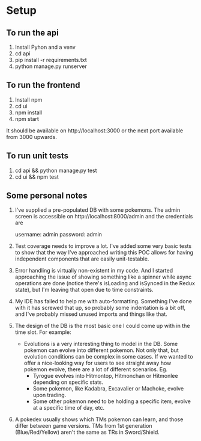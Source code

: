 Setup
=====

To run the api
--------------
1. Install Pyhon and a venv
2. cd api
3. pip install -r requirements.txt
4. python manage.py runserver


To run the frontend
-------------------
1. Install npm
2. cd ui
3. npm install
4. npm start

It should be available on http://localhost:3000 or the next port
available from 3000 upwards.


To run unit tests
-----------------
1. cd api && python manage.py test
2. cd ui && npm test


Some personal notes
-------------------
1. I've supplied a pre-populated DB with some pokemons. The admin screen
is accessible on http://localhost:8000/admin and the credentials are
   

    username: admin
    password: admin


2. Test coverage needs to improve a lot. I've added some very basic tests
to show that the way I've approached writing this POC allows for having
independent components that are easily unit-testable.
   
3. Error handling is virtually non-existent in my code. And I started
approaching the issue of showing something like a spinner while async
operations are done (notice there's isLoading and isSynced in the Redux
state), but I'm leaving that open due to time constraints.
   
3. My IDE has failed to help me with auto-formatting. Something I've done
with it has screwed that up, so probably some indentation is a bit off,
and I've probably missed unused imports and things like that.

3. The design of the DB is the most basic one I could come up with in the
time slot. For example:
   - Evolutions is a very interesting thing to model in the DB. Some pokemon
     can evolve into different pokemon. Not only that, but evolution
     conditions can be complex in some cases. If we wanted to offer a
     nice-looking way for users to see straight away how pokemon evolve,
     there are a lot of different scenarios. Eg.
     - Tyrogue evolves into Hitmontop, Hitmonchan or Hitmonlee depending
     on specific stats.
     - Some pokemon, like Kadabra, Excavalier or Machoke, evolve upon
     trading.
     - Some other pokemon need to be holding a specific item, evolve at
     a specific time of day, etc.
       
4. A pokedex usually shows which TMs pokemon can learn, and those differ
between game versions. TMs from 1st generation (Blue/Red/Yellow) aren't
the same as TRs in Sword/Shield.
